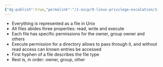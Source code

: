 ```yaml
---
{"dg-publish":true,"permalink":"/1-oscp/9-linux-privilege-escalation/1-files-and-user-privileges/"}
---
```


- Everything is represented as a file in Unix
- All files abides three properties: read, write and execute
- Each file has specific permissions for the owner, group owner and others
- Execute permission for a directory allows to pass through it, and without read access can known entries be accessed
- First hyphen of a file describes the file type
- Rest is, in order: owner, group, other